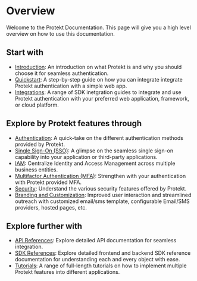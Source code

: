 # Overview

Welcome to the Protekt Documentation. This page will give you a high level overview on how to use this documentation.

## Start with

- [Introduction](./Getting%20Started/index.md): An introduction on what Protekt is and why you should choose it for seamless authentication.
- [Quickstart](./Getting%20Started/Quickstart.md): A step-by-step guide on how you can integrate integrate Protekt authentication with a simple web app.
- [Integrations](./Getting%20Started/Integrations/Nextjs.md): A range of SDK inetgration guides to integrate and use Protekt authentication with your preferred web application, framework, or cloud platform.

## Explore by Protekt features through

- [Authentication](./Authentication/Standard/Email.md): A quick-take on the different authentication methods provided by Protekt.
- [Single Sign-On (SSO)](./Single%20Sign-On%20(SSO)/): A glimpse on the seamless single sign-on capability into your application or third-party applications.
- [IAM](./IAM/): Centralize Identity and Access Management across multiple business entities.
- [Multifactor Authentication (MFA)](./Multifactor%20Authentication%20(MFA)/): Strengthen with your authentication with Protekt provided MFA.
- [Security](./Security/): Understand the various security features offered by Protekt.
- [Branding and Customization](./Branding%20and%20Customization/): Improved user interaction and streamlined outreach with customized email/sms template, configurable Email/SMS providers, hosted pages, etc.

## Explore further with

- [API References](./Reference/API%20Reference/): Explore detailed API documentation for seamless integration.
- [SDK References](./Reference/SDK%20Reference/): Explore detailed frontend and backend SDK reference documentation for understanding each and every object with ease.
- [Tutorials](./Tutorials/): A range of full-length tutorials on how to implement multiple Protekt features into different applications.